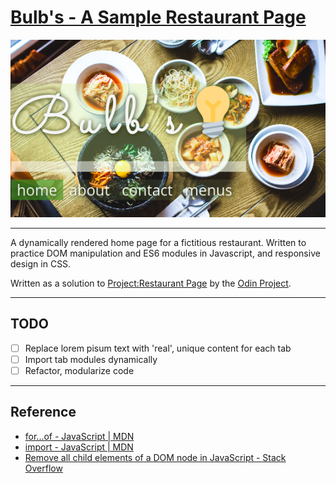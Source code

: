 # [Bulb's - A Sample Restaurant Page](https://clavierbulb-green.github.io/Bulb-s-Restaurant-Page/)

![Mobile view of restaurant page](preview/screenshot_mobile.png)

---
A dynamically rendered home page for a fictitious restaurant. Written to practice
DOM manipulation and ES6 modules in Javascript, and responsive design in CSS.

Written as a solution to [Project:Restaurant Page](https://www.theodinproject.com/courses/javascript/lessons/restaurant-page) by the [Odin Project](https://www.theodinproject.com/home).

---
## TODO
+ [ ] Replace lorem pisum text with 'real', unique content for each tab
+ [ ] Import tab modules dynamically
+ [ ] Refactor, modularize code

---
## Reference
+ [for...of - JavaScript | MDN](https://developer.mozilla.org/en-US/docs/Web/JavaScript/Reference/Statements/for...of)
+ [import - JavaScript | MDN](https://developer.mozilla.org/en-US/docs/Web/JavaScript/Reference/Statements/import)
+ [Remove all child elements of a DOM node in JavaScript - Stack Overflow](https://stackoverflow.com/questions/3955229/remove-all-child-elements-of-a-dom-node-in-javascript)
